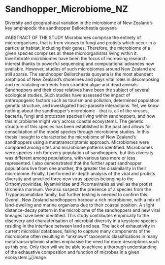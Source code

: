 # Sandhopper_Microbiome_NZ
Diversity and geographical variation in the microbiome of New Zealand’s key amphipods: the sandhopper Bellorchestia quoyana

#ABSTRACT OF THE STUDY
Microbiomes comprise the entirety of microorganisms, that is from viruses to fungi and protists which occur in a particular habitat, including their genes. Therefore, the microbiome of a given species comprises all these microorganisms living within it. Invertebrate microbiomes have been the focus of increasing research interest thanks to powerful sequencing and computational advances now available. However, studies of such microbiomes around New Zealand are still sparse. The sandhopper Bellorchestia quoyana is the most abundant amphipod of New Zealand’s shorelines and plays vital roles in decomposing and recirculating nutrients from stranded algae and dead animals. Sandhoppers and their close relatives have been the subject of several ecological studies. Such studies have assessed the impact of anthropogenic factors such as tourism and pollution, determined population genetic structure, and investigated host-parasite interactions. Yet, we know nothing about the sandhopper’s microbiome - that is, all of the viruses, bacteria, fungi and protozoan species living within sandhoppers, and how this microbiome might vary across coastal ecosystems. The genetic structure of this species has been established in the past and allows for consolidation of the model species through microbiome studies. In this thesis I sought to characterise the microbiome of New Zealand’s sandhoppers using a metatranscriptomic approach. Microbiomes were compared among sites and microbiome patterns identified. Microbiomes were species-rich for every population of sandhoppers, but this diversity was different among populations, with various taxa more or less represented. I also demonstrated that the further apart sandhopper populations live from one another, the greater the dissimilarity in their microbiome. Finally, I performed in-depth analysis of the viral and protists diversity and unveiled three new virus species belonging to the Orthomyxoviridae, Nyamiviridae and Picornavirales as well as the protist Uronema marinum. We also suspect the presence of a species from the Trypanosomatidae family, but further testing is needed to confirm this. Overall, New Zealand sandhoppers harbour a rich microbiome, with a mix of land-dwelling and marine organisms due to their coastal position. A slight distance-decay pattern in the microbiome of the sandhoppers and new viral lineages have been identified. This study contributes empirically to the discovery and characterisation of microbial diversity in a keystone species residing in the interface between land and sea. The lack of exhaustivity in current microbial databases, failing to capture many components of the microbiome often resulting in “unknown” taxonomic classifications in many metatranscriptomic studies emphasise the need for more descriptions such as this one. Only then will we be able to achieve a thorough understanding of the exhaustive composition and function of microbes in a given ecosystem.![image](https://github.com/jerem974/Sandhopper_Microbiome_NZ/assets/108312639/0b784604-45ea-4c95-b3ce-a072c1d254bb)
